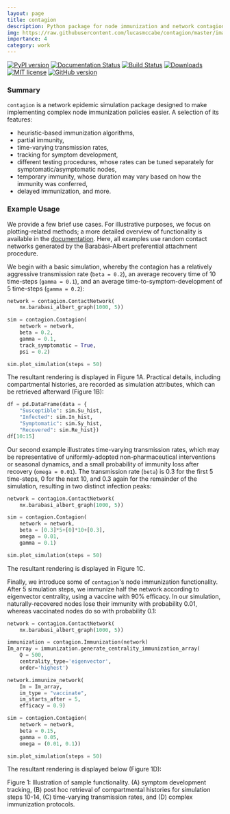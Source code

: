```yaml
---
layout: page
title: contagion
description: Python package for node immunization and network contagion simulation
img: https://raw.githubusercontent.com/lucasmccabe/contagion/master/images/carbon_snippet.png
importance: 4
category: work
---
```


[![PyPI version](https://badge.fury.io/py/contagion.svg)](https://badge.fury.io/py/contagion) [![Documentation Status](https://readthedocs.org/projects/contagion/badge/?version=latest)](https://contagion.readthedocs.io/en/latest/?badge=latest) [![Build Status](https://travis-ci.com/lucasmccabe/contagion.svg?branch=master)](https://travis-ci.com/lucasmccabe/contagion) [![Downloads](https://pepy.tech/badge/contagion)](https://pepy.tech/project/contagion) [![MIT license](https://img.shields.io/badge/License-MIT-blue.svg)](https://lbesson.mit-license.org/) [![GitHub version](https://badge.fury.io/gh/lucasmccabe%2Fcontagion.svg)](https://badge.fury.io/gh/lucasmccabe%2Fcontagion)

### Summary

`contagion` is a network epidemic simulation package
designed to make implementing complex node immunization policies easier.
A selection of its features:

 - heuristic-based immunization algorithms,
 - partial immunity,
 - time-varying transmission rates,
 - tracking for symptom development,
 - different testing procedures, whose rates can be tuned separately for
 symptomatic/asymptomatic nodes,
 - temporary immunity, whose duration may vary based on how the immunity was
 conferred,
 - delayed immunization, and more.

### Example Usage

 We provide a few brief use
 cases. For illustrative purposes, we focus on plotting-related
 methods; a more detailed overview of functionality is available in the
 <a href="https://contagion.readthedocs.io/en/latest/?badge=latest">documentation</a>. Here, all examples use random contact networks generated by the
 Barabási–Albert preferential attachment procedure.

 We begin with a basic simulation, whereby the contagion has a relatively
 aggressive transmission rate (`beta = 0.2`), an average recovery time of 10
 time-steps (`gamma = 0.1`), and an average time-to-symptom-development of 5
 time-steps (`gamma = 0.2`):

 ```python
 network = contagion.ContactNetwork(
     nx.barabasi_albert_graph(1000, 5))

 sim = contagion.Contagion(
     network = network,
     beta = 0.2,
     gamma = 0.1,
     track_symptomatic = True,
     psi = 0.2)

 sim.plot_simulation(steps = 50)
 ```

 The resultant rendering is displayed in Figure 1A. Practical details, including
 compartmental histories, are recorded as simulation attributes, which can be
 retrieved afterward (Figure 1B):

 ```python
 df = pd.DataFrame(data = {
     "Susceptible": sim.Su_hist,
     "Infected": sim.In_hist,
     "Symptomatic": sim.Sy_hist,
     "Recovered": sim.Re_hist})
 df[10:15]
 ```

 Our second example illustrates time-varying transmission rates, which may be
 representative of uniformly-adopted non-pharmaceutical interventions or
 seasonal dynamics, and a small probability of immunity loss after recovery
 (`omega = 0.01`). The transmission rate (`beta`) is 0.3 for the first 5
 time-steps, 0 for the next 10, and 0.3 again for the remainder of the simulation,
 resulting in two distinct infection peaks:

 ```python
 network = contagion.ContactNetwork(
     nx.barabasi_albert_graph(1000, 5))

 sim = contagion.Contagion(
     network = network,
     beta = [0.3]*5+[0]*10+[0.3],
     omega = 0.01,
     gamma = 0.1)

 sim.plot_simulation(steps = 50)
 ```

 The resultant rendering is displayed in Figure 1C.

 Finally, we introduce some of `contagion`'s node immunization functionality.
 After 5 simulation steps, we immunize half the network according to eigenvector
 centrality, using a vaccine with 90% efficacy. In our simulation,
 naturally-recovered nodes lose their immunity with probability 0.01, whereas
 vaccinated nodes do so with probability 0.1:

 ```python
 network = contagion.ContactNetwork(
     nx.barabasi_albert_graph(1000, 5))

 immunization = contagion.Immunization(network)
 Im_array = immunization.generate_centrality_immunization_array(
     Q = 500,
     centrality_type='eigenvector',
     order='highest')

 network.immunize_network(
     Im = Im_array,
     im_type = "vaccinate",
     im_starts_after = 5,
     efficacy = 0.9)

 sim = contagion.Contagion(
     network = network,
     beta = 0.15,
     gamma = 0.05,
     omega = (0.01, 0.1))

 sim.plot_simulation(steps = 50)
 ```

 The resultant rendering is displayed below (Figure 1D):

 <div class="row justify-content-sm-center">
     <div class="col-sm-8 mt-3 mt-md-0">
         <img class="img-fluid rounded z-depth-1" src="{{https://raw.githubusercontent.com/lucasmccabe/contagion/master/paper/fig1.PNG}}" alt="" title="example image"/>
     </div>
 </div>
 <div class="row">
     <div class="col-sm mt-3 mt-md-0">
         <img class="img-fluid rounded z-depth-1" src="{{ '/assets/img/contagion_sim_fig.PNG' | relative_url }}" alt="" title="example image"/>
     </div>
 </div>
 <div class="caption">
     Figure 1: Illustration of sample functionality. (A) symptom development tracking, (B) post hoc retrieval of compartmental histories for simulation steps 10-14, (C) time-varying transmission rates, and (D) complex immunization protocols.
 </div>
